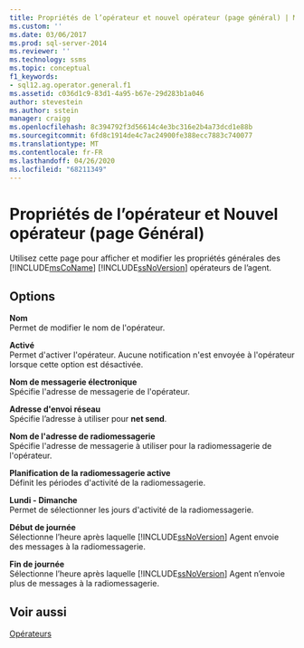 ```yaml
---
title: Propriétés de l’opérateur et nouvel opérateur (page général) | Microsoft Docs
ms.custom: ''
ms.date: 03/06/2017
ms.prod: sql-server-2014
ms.reviewer: ''
ms.technology: ssms
ms.topic: conceptual
f1_keywords:
- sql12.ag.operator.general.f1
ms.assetid: c036d1c9-83d1-4a95-b67e-29d283b1a046
author: stevestein
ms.author: sstein
manager: craigg
ms.openlocfilehash: 8c394792f3d56614c4e3bc316e2b4a73dcd1e88b
ms.sourcegitcommit: 6fd8c1914de4c7ac24900fe388ecc7883c740077
ms.translationtype: MT
ms.contentlocale: fr-FR
ms.lasthandoff: 04/26/2020
ms.locfileid: "68211349"
---
```

# <a name="operator-properties-and-new-operator-general-page"></a>Propriétés de l’opérateur et Nouvel opérateur (page Général)
  Utilisez cette page pour afficher et modifier les propriétés générales des [!INCLUDE[msCoName](../../includes/msconame-md.md)] [!INCLUDE[ssNoVersion](../../includes/ssnoversion-md.md)] opérateurs de l’agent.  
  
## <a name="options"></a>Options  
 **Nom**  
 Permet de modifier le nom de l'opérateur.  
  
 **Activé**  
 Permet d'activer l'opérateur. Aucune notification n'est envoyée à l'opérateur lorsque cette option est désactivée.  
  
 **Nom de messagerie électronique**  
 Spécifie l'adresse de messagerie de l'opérateur.  
  
 **Adresse d'envoi réseau**  
 Spécifie l’adresse à utiliser pour **net send**.  
  
 **Nom de l'adresse de radiomessagerie**  
 Spécifie l'adresse de messagerie à utiliser pour la radiomessagerie de l'opérateur.  
  
 **Planification de la radiomessagerie active**  
 Définit les périodes d'activité de la radiomessagerie.  
  
 **Lundi - Dimanche**  
 Permet de sélectionner les jours d'activité de la radiomessagerie.  
  
 **Début de journée**  
 Sélectionne l’heure après laquelle [!INCLUDE[ssNoVersion](../../includes/ssnoversion-md.md)] Agent envoie des messages à la radiomessagerie.  
  
 **Fin de journée**  
 Sélectionne l’heure après laquelle [!INCLUDE[ssNoVersion](../../includes/ssnoversion-md.md)] Agent n’envoie plus de messages à la radiomessagerie.  
  
## <a name="see-also"></a>Voir aussi  
 [Opérateurs](operators.md)  
  
  
